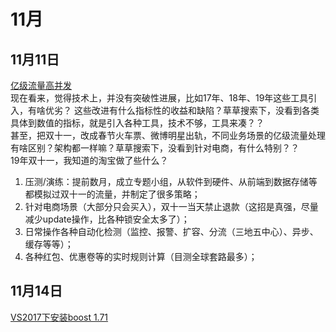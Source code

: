 # 11月

## 11月11日

[亿级流量高并发](https://juejin.im/post/5dc7d7e3e51d453dd32c066e)  
现在看来，觉得技术上，并没有突破性进展，比如17年、18年、19年这些工具引入，有啥优劣？
这些改进有什么指标性的收益和缺陷？草草搜索下，没看到各类具体到数值的指标，就是引入各种工具，技术不够，工具来凑？？  
甚至，把双十一，改成春节火车票、微博明星出轨，不同业务场景的亿级流量处理有啥区别？架构都一样嘛？草草搜索下，没看到针对电商，有什么特别？？  
19年双十一，我知道的淘宝做了些什么？  
1. 压测/演练：提前数月，成立专题小组，从软件到硬件、从前端到数据存储等都模拟过双十一的流量，并制定了很多策略；
2. 针对电商场景（大部分只会买入），双十一当天禁止退款（这招是真强，尽量减少update操作，比各种锁安全太多了）；
3. 日常操作各种自动化检测（监控、报警、扩容、分流（三地五中心）、异步、缓存等等）；
4. 各种红包、优惠卷等的实时规则计算（目测全球套路最多）；

## 11月14日

[VS2017下安装boost 1.71](https://www.cnblogs.com/49er/p/7193979.html)
